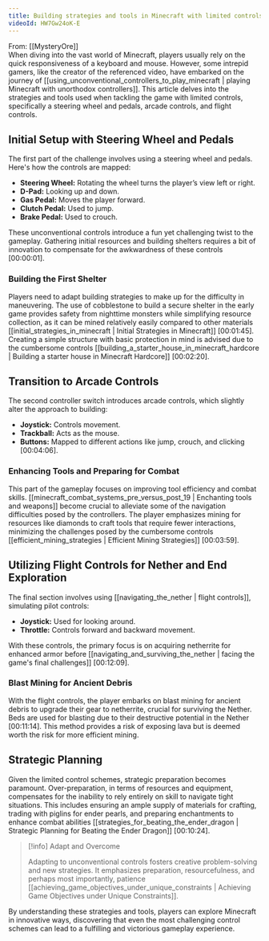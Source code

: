 ```yaml
---
title: Building strategies and tools in Minecraft with limited controls
videoId: HW7Gw24oK-E
---
```


From: [[MysteryOre]] <br/> 
When diving into the vast world of Minecraft, players usually rely on the quick responsiveness of a keyboard and mouse. However, some intrepid gamers, like the creator of the referenced video, have embarked on the journey of [[using_unconventional_controllers_to_play_minecraft | playing Minecraft with unorthodox controllers]]. This article delves into the strategies and tools used when tackling the game with limited controls, specifically a steering wheel and pedals, arcade controls, and flight controls.

## Initial Setup with Steering Wheel and Pedals

The first part of the challenge involves using a steering wheel and pedals. Here's how the controls are mapped:

- **Steering Wheel:** Rotating the wheel turns the player’s view left or right.
- **D-Pad:** Looking up and down.
- **Gas Pedal:** Moves the player forward.
- **Clutch Pedal:** Used to jump.
- **Brake Pedal:** Used to crouch.

These unconventional controls introduce a fun yet challenging twist to the gameplay. Gathering initial resources and building shelters requires a bit of innovation to compensate for the awkwardness of these controls [<a class="yt-timestamp" data-t="00:00:01">00:00:01</a>].

### Building the First Shelter

Players need to adapt building strategies to make up for the difficulty in maneuvering. The use of cobblestone to build a secure shelter in the early game provides safety from nighttime monsters while simplifying resource collection, as it can be mined relatively easily compared to other materials [[initial_strategies_in_minecraft | Initial Strategies in Minecraft]] [<a class="yt-timestamp" data-t="00:01:45">00:01:45</a>]. Creating a simple structure with basic protection in mind is advised due to the cumbersome controls [[building_a_starter_house_in_minecraft_hardcore | Building a starter house in Minecraft Hardcore]] [<a class="yt-timestamp" data-t="00:02:20">00:02:20</a>].

## Transition to Arcade Controls

The second controller switch introduces arcade controls, which slightly alter the approach to building:

- **Joystick:** Controls movement.
- **Trackball:** Acts as the mouse.
- **Buttons:** Mapped to different actions like jump, crouch, and clicking [<a class="yt-timestamp" data-t="00:04:06">00:04:06</a>].

### Enhancing Tools and Preparing for Combat

This part of the gameplay focuses on improving tool efficiency and combat skills. [[minecraft_combat_systems_pre_versus_post_19 | Enchanting tools and weapons]] become crucial to alleviate some of the navigation difficulties posed by the controllers. The player emphasizes mining for resources like diamonds to craft tools that require fewer interactions, minimizing the challenges posed by the cumbersome controls [[efficient_mining_strategies | Efficient Mining Strategies]] [<a class="yt-timestamp" data-t="00:03:59">00:03:59</a>].

## Utilizing Flight Controls for Nether and End Exploration

The final section involves using [[navigating_the_nether | flight controls]], simulating pilot controls:

- **Joystick:** Used for looking around.
- **Throttle:** Controls forward and backward movement.

With these controls, the primary focus is on acquiring netherrite for enhanced armor before [[navigating_and_surviving_the_nether | facing the game's final challenges]] [<a class="yt-timestamp" data-t="00:12:09">00:12:09</a>].

### Blast Mining for Ancient Debris

With the flight controls, the player embarks on blast mining for ancient debris to upgrade their gear to netherrite, crucial for surviving the Nether. Beds are used for blasting due to their destructive potential in the Nether [<a class="yt-timestamp" data-t="00:11:14">00:11:14</a>]. This method provides a risk of exposing lava but is deemed worth the risk for more efficient mining.

## Strategic Planning

Given the limited control schemes, strategic preparation becomes paramount. Over-preparation, in terms of resources and equipment, compensates for the inability to rely entirely on skill to navigate tight situations. This includes ensuring an ample supply of materials for crafting, trading with piglins for ender pearls, and preparing enchantments to enhance combat abilities [[strategies_for_beating_the_ender_dragon | Strategic Planning for Beating the Ender Dragon]] [<a class="yt-timestamp" data-t="00:10:24">00:10:24</a>].

> [!info] Adapt and Overcome
>
> Adapting to unconventional controls fosters creative problem-solving and new strategies. It emphasizes preparation, resourcefulness, and perhaps most importantly, patience [[achieving_game_objectives_under_unique_constraints | Achieving Game Objectives under Unique Constraints]].

By understanding these strategies and tools, players can explore Minecraft in innovative ways, discovering that even the most challenging control schemes can lead to a fulfilling and victorious gameplay experience.